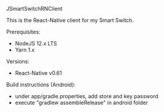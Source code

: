 JSmartSwitchRNClient

This is the React-Native client for my Smart Switch.




Prerequisites:
  - NodeJS 12.x LTS
  - Yarn 1.x


Versions:
  - React-Native v0.61
  
Build instructions (Android):
  - under app/gradle.properties, add store and key password
  - execute "gradlew assembleRelease" in android folder